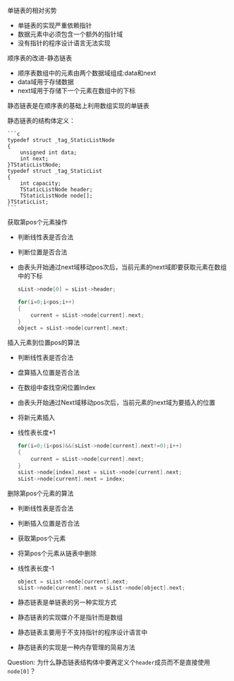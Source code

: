 ﻿单链表的相对劣势
+ 单链表的实现严重依赖指针
+ 数据元素中必须包含一个额外的指针域
+ 没有指针的程序设计语言无法实现

顺序表的改进-静态链表
+ 顺序表数组中的元素由两个数据域组成:data和next
+ data域用于存储数据
+ next域用于存储下一个元素在数组中的下标

静态链表是在顺序表的基础上利用数组实现的单链表

静态链表的结构体定义：

    ```c
    typedef struct _tag_StaticListNode
    {
        unsigned int data;
        int next;
    }TStaticListNode;
    typedef struct _tag_StaticList
    {
        int capacity;
        TStaticListNode header;
        TStaticListNode node[];
    }TStaticList;
    ```
    
获取第pos个元素操作
+ 判断线性表是否合法
+ 判断位置是否合法
+ 由表头开始通过next域移动pos次后，当前元素的next域即要获取元素在数组中的下标

    ```c
    sList->node[0] = sList->header;
    
    for(i=0;i<pos;i++)
    {
        current = sList->node[current].next;
    }
    object = sList->node[current].next;
    ```
    
插入元素到位置pos的算法
+ 判断线性表是否合法
+ 盘算插入位置是否合法
+ 在数组中查找空闲位置Index
+ 由表头开始通过Next域移动pos次后，当前元素的next域为要插入的位置
+ 将新元素插入
+ 线性表长度+1

    ```c
    for(i=0;(i<pos)&&(sList->node[current].next!=0);i++)
    {
        current = sList->node[current].next;
    }
    sList->node[index].next = sList->node[current].next;
    sList->node[current].next = index;
    ```
    
删除第pos个元素的算法
+ 判断线性表是否合法
+ 判断插入位置是否合法
+ 获取第pos个元素
+ 将第pos个元素从链表中删除
+ 线性表长度-1

    ```c
    object = sList->node[current].next;
    sList->node[current].next = sList->node[object].next;
    ```
    
+ 静态链表是单链表的另一种实现方式
+ 静态链表的实现媒介不是指针而是数组
+ 静态链表主要用于不支持指针的程序设计语言中
+ 静态链表的实现是一种内存管理的简易方法

Question:
为什么静态链表结构体中要再定义个```header```成员而不是直接使用```node[0]```？



